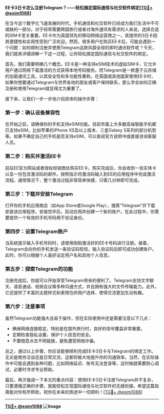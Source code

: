 **EE卡3日卡怎么注册Telegram？——轻松搞定国际通信与社交软件绑定[[TG💪+ @esim1088](https://t.me/s/esim1088)]**

在当今这个数字化飞速发展的时代，手机通信和社交软件已经成为我们生活中不可或缺的一部分。对于经常需要跨国旅行或者对海外通讯有需求的人来说，选择合适的SIM卡至关重要。EE卡作为英国领先的移动网络运营商之一，其提供的3日卡因其便捷性和实用性受到广泛欢迎。然而，很多用户在购买EE卡后，可能会遇到一个问题：如何顺利注册并使用Telegram这款风靡全球的即时通讯软件呢？今天，我们就来详细讲解一下这一过程，让你轻松搞定国际通信与社交软件的绑定。

首先，我们需要明确几个概念。EE卡是一种支持eSIM技术的虚拟SIM卡，它允许用户通过网络下载激活的方式获得本地号码服务。而Telegram是一款基于云存储的加密通讯工具，以其安全性和多功能性著称。在英国或其他国家使用EE卡时，如果你想要通过Telegram与世界各地的朋友或客户保持联系，那么学会如何正确注册和使用Telegram就显得尤为重要了。

接下来，让我们一步一步地介绍具体的操作步骤：

### **第一步：确认设备兼容性**
在开始之前，请确保你的手机支持eSIM功能。目前市面上大多数高端智能手机都已支持eSIM，比如苹果的iPhone XS及以上版本、三星Galaxy S系列的部分机型等。如果不确定自己的手机是否支持eSIM，可以查阅官方说明书或直接咨询客服人员。

### **第二步：购买并激活EE卡**
前往EE官方网站或者授权经销商处购买EE卡。购买完成后，你会收到一张实体卡以及一份包含激活码的邮件。按照指示将激活码输入到EE的应用程序中完成激活流程。通常情况下，整个激活过程非常简单快捷，只需几分钟即可完成。

### **第三步：下载并安装Telegram**
打开你的手机应用商店（如App Store或Google Play），搜索“Telegram”并下载安装该应用程序。安装完毕后，启动应用并创建一个新的账户。在此过程中，你需要提供一个有效的手机号码用于验证身份。

### **第四步：设置Telegram账户**
当系统提示输入手机号码时，请使用刚刚激活好的EE卡号码进行注册。接着，Telegram会向你的手机发送一条验证码短信，输入验证码后即可成功创建账户。此时，你可以根据个人喜好设定用户名和其他个人信息。

### **第五步：探索Telegram的功能**
注册完成后，你就可以开始享受Telegram带来的便利了。Telegram支持文字聊天、语音通话、视频会议等多种沟通方式，并且拥有强大的文件传输能力。此外，它还提供了丰富的主题样式和表情包供用户选择，使得交流更加生动有趣。

### **第六步：注意事项**
虽然Telegram功能强大且易于操作，但在实际使用中还是需要注意以下几点：
- 确保网络连接稳定，特别是在国外旅行时，良好的信号覆盖非常重要。
- 定期检查隐私设置，保护个人信息的安全。
- 不要随意点击不明链接，避免遭受网络诈骗。

总之，通过以上步骤，你应该能够顺利完成EE卡3日卡与Telegram的绑定工作。无论是商务洽谈还是日常交流，这都将极大地提升你的沟通效率。当然，在实际操作中可能会遇到各种问题，比如网络延迟、账号无法登录等，这时候就需要耐心调试，必要时寻求专业帮助。

最后，再次强调一下本文的重点内容：使用EE卡3日卡注册Telegram并不复杂，只要遵循正确的步骤，就能轻松实现国际通信与社交软件的无缝衔接。希望这篇指南能对你有所帮助，祝你在未来的旅途中一切顺利！[[TG💪+ @esim1088](https://t.me/s/esim1088)]

---

**[TG💪+ @esim1088](https://t.me/s/esim1088) ![Image](https://i.postimg.cc/4NQfJmqS/Snipaste-2025-05-13-00-14-12.png)**